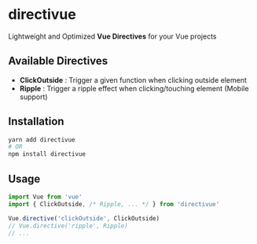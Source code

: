 # directivue

Lightweight and Optimized **Vue Directives** for your Vue projects

## Available Directives

- **ClickOutside** : Trigger a given function when clicking outside element
- **Ripple** : Trigger a ripple effect when clicking/touching element (Mobile support)

## Installation

```sh
yarn add directivue
# OR
npm install directivue
```

## Usage

```ts
import Vue from 'vue'
import { ClickOutside, /* Ripple, ... */ } from 'directivue'

Vue.directive('clickOutside', ClickOutside)
// Vue.directive('ripple', Ripple)
// ...
```
